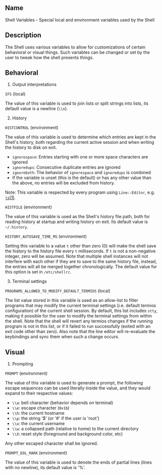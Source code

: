 ## Name

Shell Variables - Special local and environment variables used by the Shell

## Description

The Shell uses various variables to allow for customizations of certain behavioral or visual things.
Such variables can be changed or set by the user to tweak how the shell presents things.

## Behavioral

1. Output interpretations

`IFS` (local)

The value of this variable is used to join lists or split strings into lists, its default value is a newline (`\\n`).

2. History

`HISTCONTROL` (environment)

The value of this variable is used to determine which entries are kept in the Shell's history, both regarding the current active session and when writing the history to disk on exit.

- `ignorespace`: Entries starting with one or more space characters are ignored
- `ignoredups`: Consecutive duplicate entries are ignored
- `ignoreboth`: The behavior of `ignorespace` and `ignoredups` is combined
- If the variable is unset (this is the default) or has any other value than the above, no entries will be excluded from history.

Note: This variable is respected by every program using `Line::Editor`, e.g. [`js`(1)](help://man/1/js).

`HISTFILE`  (environment)

The value of this variable is used as the Shell's history file path, both for reading history at startup and writing history on exit.
Its default value is `~/.history`.

`HISTORY_AUTOSAVE_TIME_MS` (environment)

Setting this variable to a value `t` other than zero (0) will make the shell save the history to the history file every `t` milliseconds.
If `t` is not a non-negative integer, zero will be assumed.
Note that multiple shell instances will not interfere with each other if they are to save to the same history file, instead, the entries will all be merged together chronologically.
The default value for this option is set in `/etc/shellrc`.

3. Terminal settings

`PROGRAMS_ALLOWED_TO_MODIFY_DEFAULT_TERMIOS` (local)

The list value stored in this variable is used as an allow-list to filter programs that may modify the current terminal settings (i.e. default termios configuration) of the current shell session.
By default, this list includes `stty`, making it possible for the user to modify the terminal settings from within the shell.
Note that the shell will revert any termios changes if the running program is not in this list, or if it failed to run successfully (exited with an exit code other than zero).
Also note that the line editor will re-evaluate the keybindings and sync them when such a change occurs.

## Visual

1. Prompting

`PROMPT` (environment)

The value of this variable is used to generate a prompt, the following escape sequences can be used literally inside the value, and they would expand to their respective values:
- `\\a`: bell character (behavior depends on terminal)
- `\\e`: escape character (`0x1b`)
- `\\h`: the current hostname
- `\\p`: the string '$' (or '#' if the user is 'root')
- `\\u`: the current username
- `\\w`: a collapsed path (relative to home) to the current directory
- `\\X`: reset style (foreground and background color, etc)

Any other escaped character shall be ignored.

`PROMPT_EOL_MARK` (environment)

The value of this variable is used to denote the ends of partial lines (lines with no newline), its default value is '%'.
